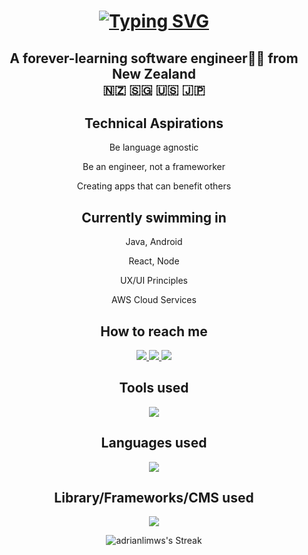 
<div align="center"> 
<h1>
<a href="https://git.io/typing-svg"><img src="https://readme-typing-svg.demolab.com?font=Comic+Sans+MS&weight=600&size=24&pause=1000&center=true&random=false&width=435&lines=Kia+Ora!+My+name+is+Adrian+%3AD" alt="Typing SVG" /></a>
</h1>

<h2>A forever-learning software engineer👨‍💻 from New Zealand <br /> 🇳🇿 🇸🇬 🇺🇸 🇯🇵</h2>

  <h2>Technical Aspirations</h2>

  <p>Be language agnostic </p>
  <p>Be an engineer, not a frameworker </p>
  <p>Creating apps that can benefit others </p>

  <h2>Currently swimming in</h2>
  <p>Java, Android</p>
  <p>React, Node</p>
  <p>UX/UI Principles</p>
  <p>AWS Cloud Services</p>

<h2>How to reach me</h2>
<a href="https://www.linkedin.com/in/adrianlws/" target="_blank">
    <img src="https://skillicons.dev/icons?i=linkedin" />
</a>
<a href="mailto:adrianlimws@gmail.com" target="_blank">
    <img src="https://skillicons.dev/icons?i=gmail" />
</a>
<a href="https://discord.gg/VPsqDYQuAR" target="_blank">
    <img src="https://skillicons.dev/icons?i=discord" />
</a>


<h2>Tools used</h2>
<p align="center">
  <a href="https://skillicons.dev">
    <img src="https://skillicons.dev/icons?i=git,githubactions,bitbucket,androidstudio,docker,aws,vite,visualstudio,xd,docker,dotnet,eclipse,idea,netlify,nodejs,gradle,ai,ps,postman,supabase,cloudflare,codepen,figma,firebase,stackoverflow,ubuntu,unity,unreal,vercel,webpack" />
  </a>
</p>
  
<h2>Languages used</h2>
<p align="center">  
<a href="https://skillicons.dev">
    <img src="https://skillicons.dev/icons?i=html,css,sass,less,js,ts,cs,py,kotlin,php,java,mysql,sqlite,lua" />
  </a>
</p>

<h2>Library/Frameworks/CMS used</h2>
<p align="center">  
<a href="https://skillicons.dev">
    <img src="https://skillicons.dev/icons?i=react,vue,angular,svelte,astro,bootstrap,tailwind,threejs,nextjs,wordpress,laravel,django,dotnet,jest,jquery" />
  </a>
</p>

  ![adrianlimws's Streak](https://github-readme-streak-stats.herokuapp.com/?user=adrianlimws&theme=vue&hide_border=true)

</div>

